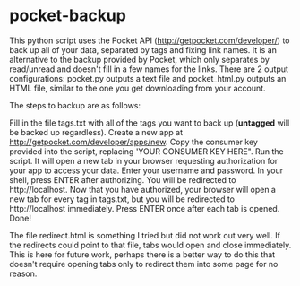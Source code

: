 pocket-backup
=============

This python script uses the Pocket API (http://getpocket.com/developer/) to back up all of your data, separated by tags and fixing link names. It is an alternative to the backup provided by Pocket, which only separates by read/unread and doesn't fill in a few names for the links.
There are 2 output configurations: pocket.py outputs a text file and pocket_html.py outputs an HTML file, similar to the one you get downloading from your account.

The steps to backup are as follows:

Fill in the file tags.txt with all of the tags you want to back up (__untagged__ will be backed up regardless).
Create a new app at http://getpocket.com/developer/apps/new.
Copy the consumer key provided into the script, replacing 'YOUR CONSUMER KEY HERE".
Run the script. It will open a new tab in your browser requesting authorization for your app to access your data. Enter your username and password.
In your shell, press ENTER after authorizing. You will be redirected to http://localhost.
Now that you have authorized, your browser will open a new tab for every tag in tags.txt, but you will be redirected to http://localhost immediately. Press ENTER once after each tab is opened.
Done!

The file redirect.html is something I tried but did not work out very well. If the redirects could point to that file, tabs would open and close immediately. This is here for future work, perhaps there is a better way to do this that doesn't require opening tabs only to redirect them into some page for no reason.

